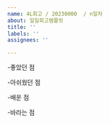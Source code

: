 ```yaml
---
name: 4L회고 / 20230000  / n일차
about: 일일회고템플릿
title: ''
labels: ''
assignees: ''

---
```


-좋았던 점

-아쉬웠던 점

-배운 점

-바라는 점
